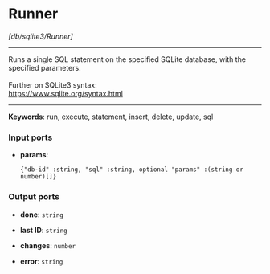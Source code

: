 # Runner

_[db/sqlite3/Runner]_

---

Runs a single SQL statement on the specified SQLite database, with the specified parameters.<br>
<br>
Further on SQLite3 syntax:<br>
https://www.sqlite.org/syntax.html<br>

---

__Keywords__: run, execute, statement, insert, delete, update, sql

### Input ports

* __params__: 
    ```
    {"db-id" :string, "sql" :string, optional "params" :(string or number)[]}
    ```

### Output ports

* __done__: ` string `


* __last ID__: ` string `


* __changes__: ` number `


* __error__: ` string `

